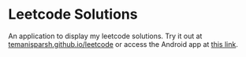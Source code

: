 # Leetcode Solutions

An application to display my leetcode solutions.
Try it out at [temanisparsh.github.io/leetcode](https://temanisparsh.github.io/leetcode) or access the Android app at [this link](https://s3.amazonaws.com/gonativeio/static/5f5a06c6fa107e59c7d20838/app-release.apk).